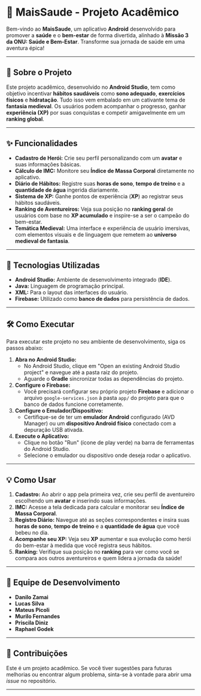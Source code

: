 # 💚 MaisSaude - Projeto Acadêmico

Bem-vindo ao **MaisSaude**, um aplicativo **Android** desenvolvido para promover a **saúde** e o **bem-estar** de forma divertida, alinhado à **Missão 3 da ONU: Saúde e Bem-Estar**. Transforme sua jornada de saúde em uma aventura épica!

---

## 📜 Sobre o Projeto

Este projeto acadêmico, desenvolvido no **Android Studio**, tem como objetivo incentivar **hábitos saudáveis** como **sono adequado**, **exercícios físicos** e **hidratação**. Tudo isso vem embalado em um cativante tema de **fantasia medieval**. Os usuários podem acompanhar o progresso, ganhar **experiência (XP)** por suas conquistas e competir amigavelmente em um **ranking global**.

---

## ✨ Funcionalidades

* **Cadastro de Herói:** Crie seu perfil personalizando com um **avatar** e suas informações básicas.
* **Cálculo de IMC:** Monitore seu **Índice de Massa Corporal** diretamente no aplicativo.
* **Diário de Hábitos:** Registre suas **horas de sono**, **tempo de treino** e a **quantidade de água** ingerida diariamente.
* **Sistema de XP:** Ganhe pontos de experiência (**XP**) ao registrar seus hábitos saudáveis.
* **Ranking de Aventureiros:** Veja sua posição no **ranking geral** de usuários com base no **XP acumulado** e inspire-se a ser o campeão do bem-estar.
* **Temática Medieval:** Uma interface e experiência de usuário imersivas, com elementos visuais e de linguagem que remetem ao **universo medieval de fantasia**.

---

## 🚀 Tecnologias Utilizadas

* **Android Studio:** Ambiente de desenvolvimento integrado (**IDE**).
* **Java:** Linguagem de programação principal.
* **XML:** Para o layout das interfaces do usuário.
* **Firebase:** Utilizado como **banco de dados** para persistência de dados.

---

## 🛠️ Como Executar

Para executar este projeto no seu ambiente de desenvolvimento, siga os passos abaixo:

1.  **Abra no Android Studio:**
    * No Android Studio, clique em "Open an existing Android Studio project" e navegue até a pasta raiz do projeto.
    * Aguarde o **Gradle** sincronizar todas as dependências do projeto.
2.  **Configure o Firebase:**
    * Você precisará configurar seu próprio projeto **Firebase** e adicionar o arquivo `google-services.json` à pasta `app/` do projeto para que o banco de dados funcione corretamente.
3.  **Configure o Emulador/Dispositivo:**
    * Certifique-se de ter um **emulador Android** configurado (AVD Manager) ou um **dispositivo Android físico** conectado com a depuração USB ativada.
4.  **Execute o Aplicativo:**
    * Clique no botão "Run" (ícone de play verde) na barra de ferramentas do Android Studio.
    * Selecione o emulador ou dispositivo onde deseja rodar o aplicativo.

---

## 💡 Como Usar

1.  **Cadastro:** Ao abrir o app pela primeira vez, crie seu perfil de aventureiro escolhendo um **avatar** e inserindo suas informações.
2.  **IMC:** Acesse a tela dedicada para calcular e monitorar seu **Índice de Massa Corporal**.
3.  **Registro Diário:** Navegue até as seções correspondentes e insira suas **horas de sono**, **tempo de treino** e a **quantidade de água** que você bebeu no dia.
4.  **Acompanhe seu XP:** Veja seu **XP** aumentar e sua evolução como herói do bem-estar à medida que você registra seus hábitos.
5.  **Ranking:** Verifique sua posição no **ranking** para ver como você se compara aos outros aventureiros e quem lidera a jornada da saúde!

---

## 👥 Equipe de Desenvolvimento

* **Danilo Zamai**
* **Lucas Silva**
* **Mateus Picoli**
* **Murilo Fernandes**
* **Priscila Diniz**
* **Raphael Godek**

---

## 🤝 Contribuições

Este é um projeto acadêmico. Se você tiver sugestões para futuras melhorias ou encontrar algum problema, sinta-se à vontade para abrir uma *issue* no repositório.

---

